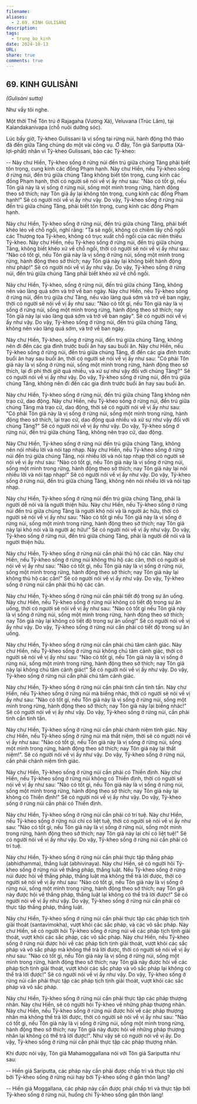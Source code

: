 ```yaml
---
filename: 
aliases:
  - 2.69. KINH GULISÀNI
description: 
tags:
  - trung_bo_kinh
date: 2024-10-13
URL: 
share: true
comments: true
---
```

## 69. KINH GULISÀNI  
_(Gulisàni sutta)_

Như vầy tôi nghe.

Một thời Thế Tôn trú ở Rajagaha (Vương Xá), Veluvana (Trúc Lâm), tại Kalandakanivapa (chỗ nuôi dưỡng sóc).

Lúc bấy giờ, Tỷ-kheo Gulissani là vị sống tại rừng núi, hành động thô tháo đã đến giữa Tăng chúng do một vài công vụ. Ở đây, Tôn giả Sariputta (Xá-lợi-phất) nhân vì Tỷ-kheo Gulissani, bảo các Tỷ-kheo:

-- Này chư Hiền, Tỷ-kheo sống ở rừng núi đến trú giữa chúng Tăng phải biết tôn trọng, cung kính các đồng Phạm hạnh. Này chư Hiền, nếu Tỷ-kheo sống ở rừng núi, đến trú giữa chúng Tăng không biết tôn trọng, cung kính các đồng Phạm hạnh, thời có người sẽ nói về vị ấy như sau: "Nào có tốt gì, nếu Tôn giả này là vị sống ở rừng núi, sống một mình trong rừng, hành động theo sở thích; nay Tôn giả ấy lại không tôn trọng, cung kính các đồng Phạm hạnh!" Sẽ có người nói về vị ấy như vậy. Do vậy, Tỷ-kheo sống ở rừng núi đến trú giữa chúng Tăng, phải biết tôn trọng, cung kính các đồng Phạm hạnh.

Này chư Hiền, Tỷ-kheo sống ở rừng núi, đến trú giữa chúng Tăng, phải biết khéo léo về chỗ ngồi, nghĩ rằng: "Ta sẽ ngồi, không có chiếm lấy chỗ ngồi các Thượng tọa Tỷ-kheo, không có trục xuất chỗ ngồi của các niên thiếu Tỷ-kheo. Này chư Hiền, nếu Tỷ-kheo sống ở rừng núi, đến trú giữa chúng Tăng, không biết khéo xử về chỗ ngồi, thời có người sẽ nói về vị ấy như sau: "Nào có tốt gì, nếu Tôn giả này là vị sống ở rừng núi, sống một mình trong rừng, hành động theo sở thích; nay Tôn giả này lại không biết hành động như pháp!" Sẽ có người nói về vị ấy như vậy. Do vậy, Tỷ-kheo sống ở rừng núi, đến trú giữa chúng Tăng phải biết khéo xử về chỗ ngồi.

Này chư Hiền, Tỷ-kheo, sống ở rừng núi, đến trú giữa chúng Tăng, không nên vào làng quá sớm và trở về ban ngày. Này chư Hiền, nếu Tỷ-kheo sống ở rừng núi, đến trú giữa chư Tăng, nếu vào làng quá sớm và trở về ban ngày, thời có người sẽ nói về vị ấy như sau: "Nào có tốt gì, nếu Tôn giả này là vị sống ở rừng núi, sống một mình trong rừng, hành động theo sở thích; nay Tôn giả này lại vào làng quá sớm và trở về ban ngày". Sẽ có người nói về vị ấy như vậy. Do vậy, Tỷ-kheo sống ở rừng núi, đến trú giữa chúng Tăng, không nên vào làng quá sớm, và trở về ban ngày.

Này chư Hiền, Tỷ-kheo, sống ở rừng núi, đến trú giữa chúng Tăng, không nên đi đến các gia đình trước buổi ăn hay sau buổi ăn. Này chư Hiền, nếu Tỷ-kheo sống ở rừng núi, đến trú giữa chúng Tăng, đi đến các gia đình trước buổi ăn hay sau buổi ăn, thời có người sẽ nói về vị ấy như sau: "Có phải Tôn giả này là vị sống ở rừng núi, sống một mình trong rừng, hành động theo sở thích, lại đi phí thời giờ quá nhiều, và xử sự như vậy đối với chúng Tăng?" Sẽ có người nói về vị ấy như vậy. Do vậy, Tỷ-kheo sống ở rừng núi, đến trú giữa chúng Tăng, không nên đi đến các gia đình trước buổi ăn hay sau buổi ăn.

Này chư Hiền, Tỷ-kheo sống ở rừng núi, đến trú giữa chúng Tăng không nên trạo cử, dao động. Này chư Hiền, nếu Tỷ-kheo sống ở rừng núi, đến trú giữa chúng Tăng mà trạo cử, dao động, thời sẽ có người nói về vị ấy như sau: "Có phải Tôn giả này là vị sống ở rừng núi, sống một mình trong rừng, hành động theo sở thích, lại trạo cử, dao động quá nhiều và xử sự như vậy đối với chúng Tăng?" Sẽ có người nói về vị ấy như vậy. Do vậy, Tỷ-kheo sống ở rừng núi, đến trú giữa chúng Tăng, không nên trạo cử, dao động.

Này Chư Hiền, Tỷ-kheo sống ở rừng núi đến trú giữa chúng Tăng, không nên nói nhiều lời và nói tạp nhạp. Này chư Hiền, nếu Tỷ-kheo sống ở rừng núi đến trú giữa chúng Tăng, nói nhiều lời và nói tạp nhạp thời có người sẽ nói về vị ấy như sau: "Nào có tốt gì, nếu Tôn giả này là vị sống ở rừng núi, sống một mình trong rừng, hành động theo sở thích; nay Tôn giả này lại nói nhiều lời và nói tạp nhạp!" Sẽ có người nói về vị ấy như vậy. Do vậy, Tỷ-kheo sống ở rừng núi, đến trú giữa chúng Tăng, không nên nói nhiều lời và nói tạp nhạp.

Này chư Hiền, Tỷ-kheo sống ở rừng núi đến trú giữa chúng Tăng, phải là người dễ nói và là người thiện hữu. Này chư Hiền, nếu Tỷ-kheo sống ở rừng núi đến trú giữa chúng Tăng là người khó nói và là người ác hữu, thời có người sẽ nói về vị ấy như sau: "Nào có tốt gì nếu Tôn giả này là vị sống ở rừng núi, sống một mình trong rừng, hành động theo sở thích; nay Tôn giả này lại khó nói và là người ác hữu!" Sẽ có người nói về vị ấy như vậy. Do vậy, Tỷ-kheo sống ở rừng núi, đến trú giữa chúng Tăng, phải là người dễ nói và là người thiện hữu.

Này chư Hiền, Tỷ-kheo sống ở rừng núi cần phải thủ hộ các căn. Này chư Hiền, nếu Tỷ-kheo sống ở rừng núi không thủ hộ các căn, thời có người sẽ nói về vị ấy như sau: "Nào có tốt gì, nếu Tôn giả này là vị sống ở rừng núi, sống một mình trong rừng, hành động theo sở thích; nay Tôn giả này lại không thủ hộ các căn!" Sẽ có người nói về vị ấy như vậy. Do vậy, Tỷ-kheo sống ở rừng núi cần phải thủ hộ các căn.

Này chư Hiền, Tỷ-kheo sống ở rừng núi cần phải tiết độ trong sự ăn uống. Này chư Hiền, nếu Tỷ-kheo sống ở rừng núi không có tiết độ trong sự ăn uống, thời có người sẽ nói về vị ấy như sau: "Nào có tốt gì nếu Tôn giả này là vị sống ở rừng núi, sống một mình trong rừng, hành động theo sở thích; nay Tôn giả này lại không có tiết độ trong sự ăn uống!" Sẽ có người nói về vị ấy như vậy. Do vậy, Tỷ-kheo sống ở rừng núi cần phải có tiết độ trong sự ăn uống.

Này chư Hiền, Tỷ-kheo sống ở rừng núi cần phải chú tâm cảnh giác. Này chư Hiền, nếu Tỷ-kheo sống ở rừng núi không chú tâm cảnh giác, thời có người sẽ nói về vị ấy như sau: "Nào có tốt gì, nếu Tôn giả này là vị sống ở rừng núi, sống một mình trong rừng, hành động theo sở thích; nay Tôn giả này lại không chú tâm cảnh giác!" Sẽ có người nói về vị ấy như vậy. Do vậy, Tỷ-kheo sống ở rừng núi cần phải chú tâm cảnh giác.

Này chư Hiền, Tỷ-kheo sống ở rừng núi cần phải tinh cần tinh tấn. Này chư Hiền, nếu Tỷ-kheo sống ở rừng núi mà biếng nhác, thời có người sẽ nói về vị ấy như sau: "Nào có tốt gì, nếu Tôn giả này là vị sống ở rừng núi, sống một mình trong rừng, hành động theo sở thích; nay Tôn giả này lại biếng nhác!" Sẽ có người nói về vị ấy như vậy. Do vậy, Tỷ-kheo sống ở rừng núi, cần phải tinh cần tinh tấn.

Này chư Hiền, Tỷ-kheo sống ở rừng núi cần phải chánh niệm tỉnh giác. Này chư Hiền, nếu Tỷ-kheo sống ở rừng núi mà thất niệm, thời sẽ có người nói về vị ấy như sau: "Nào có tốt gì, nếu Tôn giả này là vị sống ở rừng núi, sống một mình trong rừng, hành động theo sở thích; nay Tôn giả này lại thất niệm!". Sẽ có người nói về vị ấy như vậy. Do vậy, Tỷ-kheo sống ở rừng núi, cần phải chánh niệm tỉnh giác.

Này chư Hiền, Tỷ-kheo sống ở rừng núi cần phải có Thiền định. Này chư Hiền, nếu Tỷ-kheo sống ở rừng núi không có Thiền định, thời có người sẽ nói về vị ấy như sau: "Nào có tốt gì, nếu Tôn giả này là vị sống ở rừng núi, sống một mình trong rừng, hành động theo sở thích; nay Tôn giả này lại không có Thiền định!" Sẽ có người nói về vị ấy như vậy. Do vậy, Tỷ-kheo sống ở rừng núi cần phải có Thiền định.

Này chư Hiền, Tỷ-kheo sống ở rừng núi cần phải có trí tuệ. Này chư Hiền, nếu Tỷ-kheo sống ở rừng núi chỉ có liệt tuệ, thời có người sẽ nói về vị ấy như sau: "Nào có tốt gì, nếu Tôn giả này là vị sống ở rừng núi, sống một mình trong rừng, hành động theo sở thích; nay Tôn giả này lại chỉ có liệt tuệ!" Sẽ có người nói về vị ấy như vậy. Do vậy, Tỷ-kheo sống ở rừng núi cần phải có trí tuệ.

Này chư Hiền, Tỷ-kheo sống ở rừng núi cần phải thực tập thắng pháp (abhidhamma), thắng luật (abhivinaya). Này chư Hiền, sẽ có người hỏi Tỷ-kheo sống ở rừng núi về thắng pháp, thắng luật. Nếu Tỷ-kheo sống ở rừng núi được hỏi về thắng pháp, thắng luật mà không thể trả lời được, thời có người sẽ nói về vị ấy như sau: "Nào có tốt gì, nếu Tôn giả này là vị sống ở rừng núi, sống một mình trong rừng, hành động theo sở thích; nay Tôn giả này được hỏi về thắng pháp, thắng luật lại không có thể trả lời được!" Sẽ có người nói về vị ấy như vậy. Do vậy, Tỷ-kheo sống ở rừng núi cần phải có thực tập thắng pháp, thắng luật.

Này chư Hiền, Tỷ-kheo sống ở rừng núi cần phải thực tập các pháp tịch tịnh giải thoát (santavimokha), vượt khỏi các sắc pháp, và các vô sắc pháp. Này chư Hiền, sẽ có người hỏi Tỷ-kheo sống ở rừng núi về các pháp tịch tịnh giải thoát, vượt khỏi các sắc pháp, các vô sắc pháp. Này chư Hiền, nếu Tỷ-kheo sống ở rừng núi được hỏi về các pháp tịch tịnh giải thoát, vượt khỏi các sắc pháp và vô sắc pháp mà không thể trả lời được, thời có người sẽ nói về vị ấy như sau: "Nào có tốt gì, nếu Tôn giả này là vị sống ở rừng núi, sống một mình trong rừng, hành động theo sở thích; nay Tôn giả này được hỏi về các pháp tịch tịnh giải thoát, vượt khỏi các sắc pháp và vô sắc pháp lại không có thể trả lời được!" Sẽ có người nói về vị ấy như vậy. Do vậy, Tỷ-kheo sống ở rừng núi cần phải thực tập các pháp tịch tịnh giải thoát, vượt khỏi các sắc pháp và vô sắc pháp.

Này chư Hiền, Tỷ-kheo sống ở rừng núi cần phải thực tập các pháp thượng nhân. Này chư Hiền, sẽ có người hỏi Tỷ-kheo về những pháp thượng nhân. Này chư Hiền, nếu Tỷ-kheo sống ở rừng núi được hỏi về các pháp thượng nhân mà không thể trả lời được, thời có người sẽ nói về vị ấy như sau: "Nào có tốt gì, nếu Tôn giả này là vị sống ở rừng núi, sống một mình trong rừng, hành động theo sở thích; nay Tôn giả này được hỏi về những pháp thượng nhân lại không có thể trả lời được!". Như vậy sẽ có người nói về vị ấy. Do vậy, Tỷ-kheo sống ở rừng núi cần phải thực tập các pháp thượng nhân.

Khi được nói vậy, Tôn giả Mahamoggallana nói với Tôn giả Sariputta như sau:

-- Hiền giả Sariputta, các pháp này cần phải được chấp trì và thực tập chỉ bởi Tỷ-kheo sống ở rừng núi hay bởi Tỷ-kheo sống ở gần thôn làng?

-- Hiền giả Moggallana, các pháp này cần được phải chấp trì và thực tập bởi Tỷ-kheo sống ở rừng núi, huống chi Tỷ-kheo sống gần thôn làng!